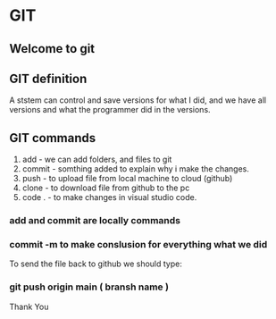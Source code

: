 # GIT

## Welcome to git

## GIT definition

A ststem can control and save versions for what I did, and we have all versions and what the programmer did in the versions.

## GIT commands
1. add - we can add folders, and files to git
2. commit - somthing added to explain why i make the changes.
3. push - to upload file from local machine to cloud (github)
4. clone - to download file from github to the pc
5. code . - to make changes in visual studio code.

### add and commit are locally commands

### commit -m to make conslusion for everything what we did

To send the file back to github we should type:
### git push origin main ( bransh name )

Thank You
